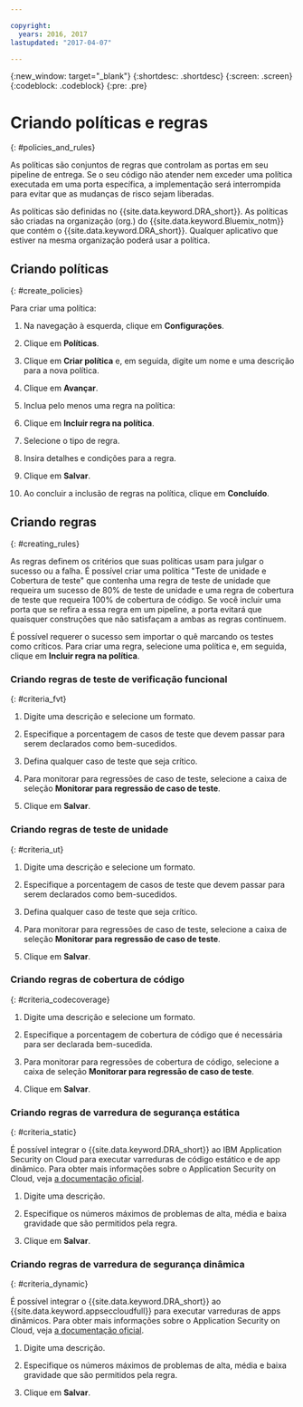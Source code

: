 ```yaml
---

copyright:
  years: 2016, 2017
lastupdated: "2017-04-07"

---
```


{:new_window: target="_blank"}
{:shortdesc: .shortdesc}
{:screen: .screen}
{:codeblock: .codeblock}
{:pre: .pre}

# Criando políticas e regras
{: #policies_and_rules}

As políticas são conjuntos de regras que controlam as portas em seu pipeline de entrega. Se o seu código não atender nem exceder uma política executada em uma porta específica, a implementação será interrompida para evitar que as mudanças de risco sejam liberadas.

As políticas são definidas no {{site.data.keyword.DRA_short}}. As políticas são criadas na organização (org.) do {{site.data.keyword.Bluemix_notm}} que contém o {{site.data.keyword.DRA_short}}. Qualquer aplicativo que estiver na mesma organização poderá usar a política. 

## Criando políticas
{: #create_policies}

Para criar uma política:

1. Na navegação à esquerda, clique em **Configurações**.

2. Clique em **Políticas**.

3. Clique em **Criar política** e, em seguida, digite um nome e uma descrição para a nova política.

4. Clique em **Avançar**.

4. Inclua pelo menos uma regra na política:
  1. Clique em **Incluir regra na política**.
  2. Selecione o tipo de regra.
  3. Insira detalhes e condições para a regra.
  4. Clique em **Salvar**.

5. Ao concluir a inclusão de regras na política, clique em **Concluído**.

## Criando regras
{: #creating_rules}

As regras definem os critérios que suas políticas usam para julgar o sucesso ou a falha. É possível criar uma política "Teste de unidade e Cobertura de teste" que contenha uma regra de teste de unidade que requeira um sucesso de 80% de teste de unidade e uma regra de cobertura de teste que requeira 100% de cobertura de código. Se você incluir uma porta que se refira a essa regra em um pipeline, a porta evitará que quaisquer construções que não satisfaçam a ambas as regras continuem. 

É possível requerer o sucesso sem importar o quê marcando os testes como críticos. Para criar uma regra, selecione uma política e, em seguida, clique em **Incluir regra na política**. 

### Criando regras de teste de verificação funcional
{: #criteria_fvt}

1. Digite uma descrição e selecione um formato.

2. Especifique a porcentagem de casos de teste que devem passar para serem declarados como bem-sucedidos.

3. Defina qualquer caso de teste que seja crítico.

4. Para monitorar para regressões de caso de teste, selecione a caixa de seleção **Monitorar para regressão de caso de teste**.

5. Clique em **Salvar**.


### Criando regras de teste de unidade
{: #criteria_ut}

1. Digite uma descrição e selecione um formato.

2. Especifique a porcentagem de casos de teste que devem passar para serem declarados como bem-sucedidos.

3. Defina qualquer caso de teste que seja crítico.

4. Para monitorar para regressões de caso de teste, selecione a caixa de seleção **Monitorar para regressão de caso de teste**.

5. Clique em **Salvar**.


### Criando regras de cobertura de código
{: #criteria_codecoverage}

1. Digite uma descrição e selecione um formato.

2. Especifique a porcentagem de cobertura de código que é necessária para ser declarada bem-sucedida.

3. Para monitorar para regressões de cobertura de código, selecione a caixa de seleção **Monitorar para regressão de caso de teste**.

4. Clique em **Salvar**.

### Criando regras de varredura de segurança estática
{: #criteria_static}

É possível integrar o {{site.data.keyword.DRA_short}} ao IBM Application Security on Cloud para executar varreduras de código estático e de app dinâmico. Para obter mais informações sobre o Application Security on Cloud, veja [a documentação oficial](/docs/services/ApplicationSecurityonCloud/index.html).

1. Digite uma descrição.

2. Especifique os números máximos de problemas de alta, média e baixa gravidade que são permitidos pela regra. 

3. Clique em **Salvar**.

### Criando regras de varredura de segurança dinâmica
{: #criteria_dynamic}

É possível integrar o {{site.data.keyword.DRA_short}} ao {{site.data.keyword.appseccloudfull}} para executar varreduras de apps dinâmicos. Para obter mais informações sobre o Application Security on Cloud, veja [a documentação oficial](/docs/services/ApplicationSecurityonCloud/index.html).

1. Digite uma descrição.

2. Especifique os números máximos de problemas de alta, média e baixa gravidade que são permitidos pela regra. 

3. Clique em **Salvar**.
